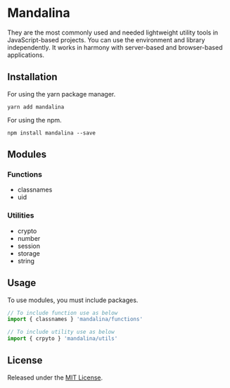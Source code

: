 # Mandalina

They are the most commonly used and needed lightweight utility tools in JavaScript-based projects.
You can use the environment and library independently.
It works in harmony with server-based and browser-based applications.

## Installation
For using the yarn package manager.
```
yarn add mandalina
```
For using the npm.

```
npm install mandalina --save
```

## Modules

### Functions

- classnames
- uid

### Utilities

- crypto
- number
- session
- storage
- string

## Usage

To use modules, you must include packages.

```js
// To include function use as below
import { classnames } 'mandalina/functions'

// To include utility use as below
import { crpyto } 'mandalina/utils'
```

## License 

Released under the [MIT License](http://www.opensource.org/licenses/mit-license.php).